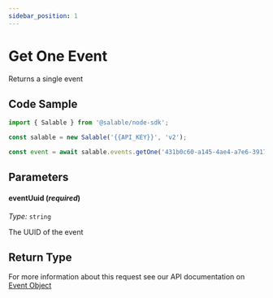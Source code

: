 ```yaml
---
sidebar_position: 1
---
```


# Get One Event

Returns a single event

## Code Sample

```typescript
import { Salable } from '@salable/node-sdk';

const salable = new Salable('{{API_KEY}}', 'v2');

const event = await salable.events.getOne('431b0c60-a145-4ae4-a7e6-391761b018ba');
```

## Parameters

#### eventUuid (_required_)

_Type:_ `string`

The UUID of the event

## Return Type

For more information about this request see our API documentation on [Event Object](https://docs.salable.app/api/v2#tag/Events/operation/getEventByUuid)
